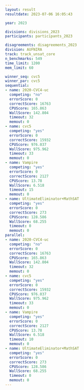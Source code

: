 ```yaml
---
layout: result
resultdate: 2023-07-06 16:05:43

year: 2023

divisions: divisions_2023
participants: participants_2023

disagreements: disagreements_2023
division: AUFNIRA
track: track_unsat_core
n_benchmarks: 549
time_limit: 1200
mem_limit: 60

winner_seq: cvc5
winner_par: cvc5
sequential:
- name: 2020-CVC4-uc
  competing: "no"
  errorScore: 0
  correctScore: 16763
  CPUScore: 165.863
  WallScore: 142.804
  timeout: 32
  memout: 0
- name: cvc5
  competing: "yes"
  errorScore: 0
  correctScore: 15932
  CPUScore: 976.037
  WallScore: 975.962
  timeout: 33
  memout: 0
- name: Vampire
  competing: "yes"
  errorScore: 0
  correctScore: 2127
  CPUScore: 13.78
  WallScore: 6.518
  timeout: 15
  memout: 0
- name: UltimateEliminator+MathSAT
  competing: "yes"
  errorScore: 0
  correctScore: 273
  CPUScore: 128.586
  WallScore: 68.255
  timeout: 0
  memout: 0
parallel:
- name: 2020-CVC4-uc
  competing: "no"
  errorScore: 0
  correctScore: 16763
  CPUScore: 165.863
  WallScore: 142.804
  timeout: 32
  memout: 0
- name: cvc5
  competing: "yes"
  errorScore: 0
  correctScore: 15932
  CPUScore: 976.037
  WallScore: 975.962
  timeout: 33
  memout: 0
- name: Vampire
  competing: "yes"
  errorScore: 0
  correctScore: 2127
  CPUScore: 13.78
  WallScore: 6.518
  timeout: 10
  memout: 0
- name: UltimateEliminator+MathSAT
  competing: "yes"
  errorScore: 0
  correctScore: 273
  CPUScore: 128.586
  WallScore: 68.255
  timeout: 0
  memout: 0
---
```

